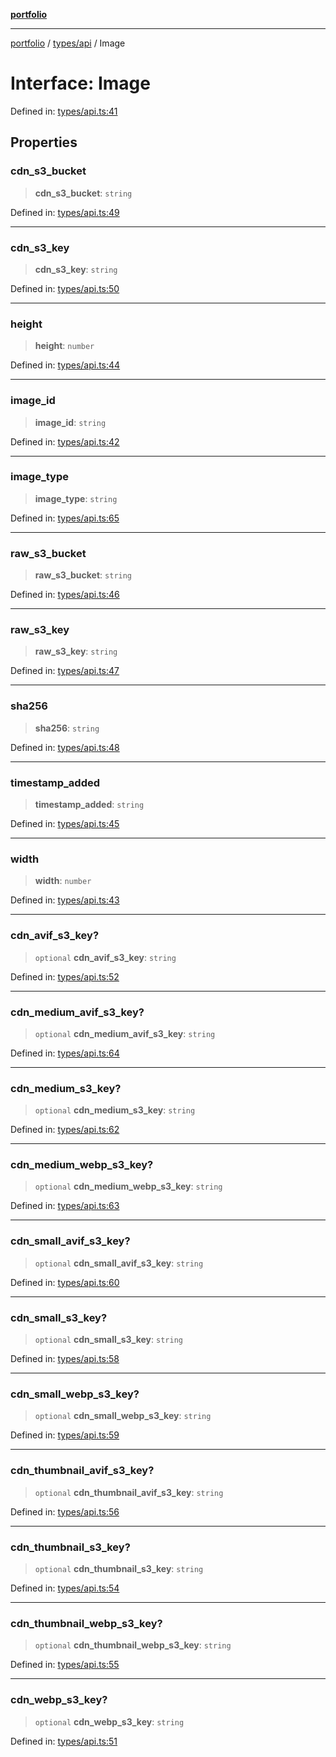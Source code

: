 [**portfolio**](../../../README.md)

***

[portfolio](../../../modules.md) / [types/api](../README.md) / Image

# Interface: Image

Defined in: [types/api.ts:41](https://github.com/tnorlund/Portfolio/blob/b847632d92efa274e72f76c6e0fa37f00258c9dc/portfolio/types/api.ts#L41)

## Properties

### cdn\_s3\_bucket

> **cdn\_s3\_bucket**: `string`

Defined in: [types/api.ts:49](https://github.com/tnorlund/Portfolio/blob/b847632d92efa274e72f76c6e0fa37f00258c9dc/portfolio/types/api.ts#L49)

***

### cdn\_s3\_key

> **cdn\_s3\_key**: `string`

Defined in: [types/api.ts:50](https://github.com/tnorlund/Portfolio/blob/b847632d92efa274e72f76c6e0fa37f00258c9dc/portfolio/types/api.ts#L50)

***

### height

> **height**: `number`

Defined in: [types/api.ts:44](https://github.com/tnorlund/Portfolio/blob/b847632d92efa274e72f76c6e0fa37f00258c9dc/portfolio/types/api.ts#L44)

***

### image\_id

> **image\_id**: `string`

Defined in: [types/api.ts:42](https://github.com/tnorlund/Portfolio/blob/b847632d92efa274e72f76c6e0fa37f00258c9dc/portfolio/types/api.ts#L42)

***

### image\_type

> **image\_type**: `string`

Defined in: [types/api.ts:65](https://github.com/tnorlund/Portfolio/blob/b847632d92efa274e72f76c6e0fa37f00258c9dc/portfolio/types/api.ts#L65)

***

### raw\_s3\_bucket

> **raw\_s3\_bucket**: `string`

Defined in: [types/api.ts:46](https://github.com/tnorlund/Portfolio/blob/b847632d92efa274e72f76c6e0fa37f00258c9dc/portfolio/types/api.ts#L46)

***

### raw\_s3\_key

> **raw\_s3\_key**: `string`

Defined in: [types/api.ts:47](https://github.com/tnorlund/Portfolio/blob/b847632d92efa274e72f76c6e0fa37f00258c9dc/portfolio/types/api.ts#L47)

***

### sha256

> **sha256**: `string`

Defined in: [types/api.ts:48](https://github.com/tnorlund/Portfolio/blob/b847632d92efa274e72f76c6e0fa37f00258c9dc/portfolio/types/api.ts#L48)

***

### timestamp\_added

> **timestamp\_added**: `string`

Defined in: [types/api.ts:45](https://github.com/tnorlund/Portfolio/blob/b847632d92efa274e72f76c6e0fa37f00258c9dc/portfolio/types/api.ts#L45)

***

### width

> **width**: `number`

Defined in: [types/api.ts:43](https://github.com/tnorlund/Portfolio/blob/b847632d92efa274e72f76c6e0fa37f00258c9dc/portfolio/types/api.ts#L43)

***

### cdn\_avif\_s3\_key?

> `optional` **cdn\_avif\_s3\_key**: `string`

Defined in: [types/api.ts:52](https://github.com/tnorlund/Portfolio/blob/b847632d92efa274e72f76c6e0fa37f00258c9dc/portfolio/types/api.ts#L52)

***

### cdn\_medium\_avif\_s3\_key?

> `optional` **cdn\_medium\_avif\_s3\_key**: `string`

Defined in: [types/api.ts:64](https://github.com/tnorlund/Portfolio/blob/b847632d92efa274e72f76c6e0fa37f00258c9dc/portfolio/types/api.ts#L64)

***

### cdn\_medium\_s3\_key?

> `optional` **cdn\_medium\_s3\_key**: `string`

Defined in: [types/api.ts:62](https://github.com/tnorlund/Portfolio/blob/b847632d92efa274e72f76c6e0fa37f00258c9dc/portfolio/types/api.ts#L62)

***

### cdn\_medium\_webp\_s3\_key?

> `optional` **cdn\_medium\_webp\_s3\_key**: `string`

Defined in: [types/api.ts:63](https://github.com/tnorlund/Portfolio/blob/b847632d92efa274e72f76c6e0fa37f00258c9dc/portfolio/types/api.ts#L63)

***

### cdn\_small\_avif\_s3\_key?

> `optional` **cdn\_small\_avif\_s3\_key**: `string`

Defined in: [types/api.ts:60](https://github.com/tnorlund/Portfolio/blob/b847632d92efa274e72f76c6e0fa37f00258c9dc/portfolio/types/api.ts#L60)

***

### cdn\_small\_s3\_key?

> `optional` **cdn\_small\_s3\_key**: `string`

Defined in: [types/api.ts:58](https://github.com/tnorlund/Portfolio/blob/b847632d92efa274e72f76c6e0fa37f00258c9dc/portfolio/types/api.ts#L58)

***

### cdn\_small\_webp\_s3\_key?

> `optional` **cdn\_small\_webp\_s3\_key**: `string`

Defined in: [types/api.ts:59](https://github.com/tnorlund/Portfolio/blob/b847632d92efa274e72f76c6e0fa37f00258c9dc/portfolio/types/api.ts#L59)

***

### cdn\_thumbnail\_avif\_s3\_key?

> `optional` **cdn\_thumbnail\_avif\_s3\_key**: `string`

Defined in: [types/api.ts:56](https://github.com/tnorlund/Portfolio/blob/b847632d92efa274e72f76c6e0fa37f00258c9dc/portfolio/types/api.ts#L56)

***

### cdn\_thumbnail\_s3\_key?

> `optional` **cdn\_thumbnail\_s3\_key**: `string`

Defined in: [types/api.ts:54](https://github.com/tnorlund/Portfolio/blob/b847632d92efa274e72f76c6e0fa37f00258c9dc/portfolio/types/api.ts#L54)

***

### cdn\_thumbnail\_webp\_s3\_key?

> `optional` **cdn\_thumbnail\_webp\_s3\_key**: `string`

Defined in: [types/api.ts:55](https://github.com/tnorlund/Portfolio/blob/b847632d92efa274e72f76c6e0fa37f00258c9dc/portfolio/types/api.ts#L55)

***

### cdn\_webp\_s3\_key?

> `optional` **cdn\_webp\_s3\_key**: `string`

Defined in: [types/api.ts:51](https://github.com/tnorlund/Portfolio/blob/b847632d92efa274e72f76c6e0fa37f00258c9dc/portfolio/types/api.ts#L51)
